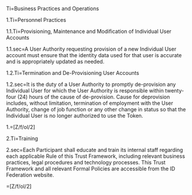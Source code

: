 Ti=Business Practices and Operations

1.Ti=Personnel Practices

1.1.Ti=Provisioning, Maintenance and Modification of Individual User Accounts

1.1.sec=A User Authority requesting provision of a new Individual User account must ensure that the identity data used for that user is accurate and is appropriately updated as needed.

1.2.Ti=Termination and De-Provisioning User Accounts

1.2.sec=It is the duty of a User Authority to promptly de-provision any Individual User for which the User Authority is responsible within twenty-four (24) hours of the cause of de-provision. Cause for deprovision includes, without limitation, termination of employment with the User Authority, change of job function or any other change in status so that the Individual User is no longer authorized to use the Token.

1.=[Z/f/ol/2]

2.Ti=Training

2.sec=Each Participant shall educate and train its internal staff regarding each applicable Rule of this Trust Framework, including relevant business practices, legal procedures and technology processes. This Trust Framework and all relevant Formal Policies are accessible from the ID Federation website. 

=[Z/f/ol/2]
